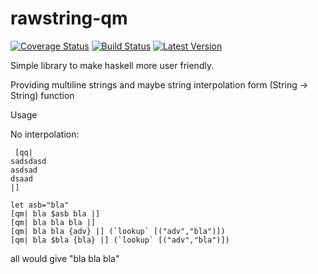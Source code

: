 # rawstring-qm 
[![Coverage Status](https://img.shields.io/coveralls/tolysz/rawstring-qm.svg)](https://coveralls.io/r/tolysz/rawstring-qm)
[![Build Status](https://travis-ci.org/tolysz/rawstring-qm.svg?branch=master)](https://travis-ci.org/tolysz/rawstring-qm)
[![Latest Version](https://img.shields.io/hackage/v/rawstring-qm.svg)](https://hackage.haskell.org/package/rawstring-qm)



Simple library to make haskell more user friendly.

Providing multiline strings and maybe string interpolation form (String -> String) function

Usage

No interpolation:

     [qq|
    sadsdasd
    asdsad
    dsaad
    |]

    let asb="bla"
    [qm| bla $asb bla |]
    [qm| bla bla bla |]
    [qm| bla bla {adv} |] (`lookup` [("adv","bla")])
    [qm| bla $bla {bla} |] (`lookup` [("adv","bla")])

all would give "bla bla bla"



